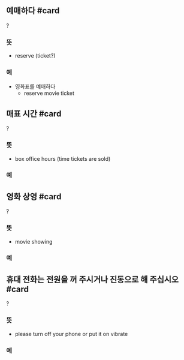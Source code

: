 ## 예매하다 #card
?
### 뜻
- reserve (ticket?)
### 예
- 영화표를 예매하다
	- reserve movie ticket
<!--SR:!2024-10-14,40,290-->

## 매표 시간 #card
?
### 뜻
- box office hours (time tickets are sold)
### 예
<!--SR:!2024-09-10,2,210-->

## 영화 상영 #card
?
### 뜻
- movie showing
### 예
<!--SR:!2024-09-10,1,170-->

## 휴대 전화는 전원을 꺼 주시거나 진동으로 해 주십시오 #card
?
### 뜻
- please turn off your phone or put it on vibrate
### 예
<!--SR:!2024-09-17,9,250-->

